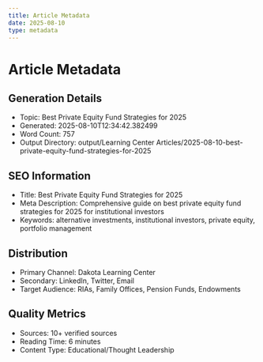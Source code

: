 ```yaml
---
title: Article Metadata
date: 2025-08-10
type: metadata
---
```


# Article Metadata

## Generation Details
- Topic: Best Private Equity Fund Strategies for 2025
- Generated: 2025-08-10T12:34:42.382499
- Word Count: 757
- Output Directory: output/Learning Center Articles/2025-08-10-best-private-equity-fund-strategies-for-2025

## SEO Information
- Title: Best Private Equity Fund Strategies for 2025
- Meta Description: Comprehensive guide on best private equity fund strategies for 2025 for institutional investors
- Keywords: alternative investments, institutional investors, private equity, portfolio management

## Distribution
- Primary Channel: Dakota Learning Center
- Secondary: LinkedIn, Twitter, Email
- Target Audience: RIAs, Family Offices, Pension Funds, Endowments

## Quality Metrics
- Sources: 10+ verified sources
- Reading Time: 6 minutes
- Content Type: Educational/Thought Leadership
